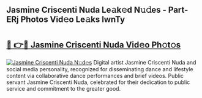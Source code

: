 ## Jasmine Criscenti Nuda Le𝚊k𝚎d N𝚞𝚍es - Part-ERj Photos Vid𝚎o Le𝚊ks lwnTy

# <h2><a href="http://fbcp2sh.evod.top/?m=Jasmine+Criscenti+Nuda">🔗 👉🔴 Jasmine Criscenti Nuda Vid𝚎o Ph𝚘t𝚘s</a></h2>

[![Jasmine Criscenti Nuda N𝚞d𝚎s](https://i.imgur.com/8V9OHl7.gif)](http://fbcp2sh.evod.top/?m=Jasmine+Criscenti+Nuda)
Digital artist Jasmine Criscenti Nuda and social media personality, recognized for disseminating dance and lifestyle content via collaborative dance performances and brief videos. Public servant Jasmine Criscenti Nuda, celebrated for their dedication to public service and commitment to the greater good. 
